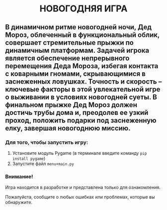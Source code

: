 <h1 align="center">НОВОГОДНЯЯ ИГРА</h1>
<h2>В динамичном ритме новогодней ночи, Дед Мороз, облеченный в функциональный облик, совершает стремительные прыжки по динамичным платформам. Задачей игрока является обеспечение непрерывного перемещения Деда Мороза, избегая контакта с коварными гномами, скрывающимися в заснеженных ловушках. Точность и скорость – ключевые факторы в этой увлекательной игре о выживании в условиях новогодней суеты. В финальном прыжке Дед Мороз должен достичь трубы дома и, преодолев ее узкий проход, положить подарки под заснеженную елку, завершая новогоднюю миссию.</h2>

<h3>Для того, чтобы запустить игру:</h3>
<ol>
    <li>Установите модуль Pygame (в терминале введите команду <code>pip install pygame</code>)</li>
    <li>Запустите файл <code>menu+main.py</code></li>
</ol>

<h3>Внимание!</h3>
<p>Игра находится в разработке и представлена только для ознакомления.</p>
<p>Пожалуйста, сообщите о любых ошибках или проблемах, которые вы обнаружите.</p>
